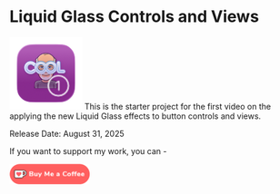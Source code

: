 # Liquid Glass Controls and Views

![AppIcon](Images/AppIcon.png) This is the starter project for the  first video on the applying the new Liquid Glass effects to button controls and views.

Release Date: August 31, 2025

If you want to support my work, you can - </br>

<a href='https://ko-fi.com/Z8Z22WRVG' target='_blank'><img height='36' style='border:0px;height:36px;' src='Images/kofi3.png' border='0' alt='Buy Me a Coffee at ko-fi.com' /></a>

